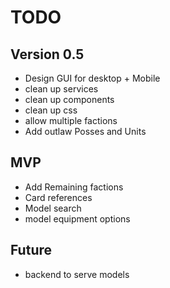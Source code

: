 
# TODO

## Version 0.5
- Design GUI for desktop + Mobile
- clean up services
- clean up components
- clean up css
- allow multiple factions
- Add outlaw Posses and Units


## MVP
- Add Remaining factions
- Card references
- Model search
- model equipment options

## Future
- backend to serve models 

